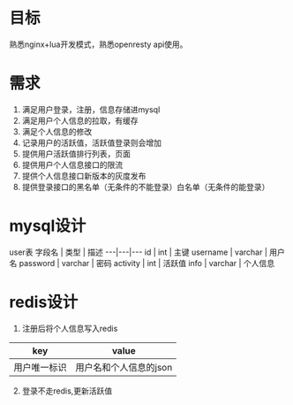 # 目标
 熟悉nginx+lua开发模式，熟悉openresty
  api使用。
# 需求
1. 满足用户登录，注册，信息存储进mysql
2. 满足用户个人信息的拉取，有缓存
3. 满足个人信息的修改
3. 记录用户的活跃值，活跃值登录则会增加
4. 提供用户活跃值排行列表，页面
5. 提供用户个人信息接口的限流
6. 提供个人信息接口新版本的灰度发布
7. 提供登录接口的黑名单（无条件的不能登录）白名单（无条件的能登录）
# mysql设计

user表
字段名 | 类型 | 描述
---|---|---
id | int | 主键
username | varchar | 用户名
password | varchar | 密码
activity | int | 活跃值
info     | varchar | 个人信息

# redis设计

1. 注册后将个人信息写入redis
    
key | value
---|---
用户唯一标识 | 用户名和个人信息的json

2. 登录不走redis,更新活跃值




